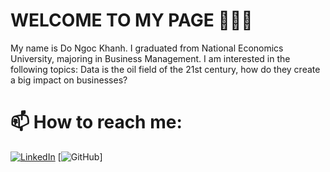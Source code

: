# WELCOME TO MY PAGE 👋👋👋
My name is Do Ngoc Khanh. I graduated from National Economics University, majoring in Business Management. I am interested in the following topics: Data is the oil field of the 21st century, how do they create a big impact on businesses?
# 📫 How to reach me:
[![LinkedIn](https://upload.wikimedia.org/wikipedia/commons/thumb/c/ca/LinkedIn_logo_initials.png/16px-LinkedIn_logo_initials.png)](https://www.linkedin.com/in/kayzdo114/) [![GitHub](https://upload.wikimedia.org/wikipedia/commons/thumb/c/ca/GitHub_logo_initials.png/16px-GitHub_logo_initials.png)]
